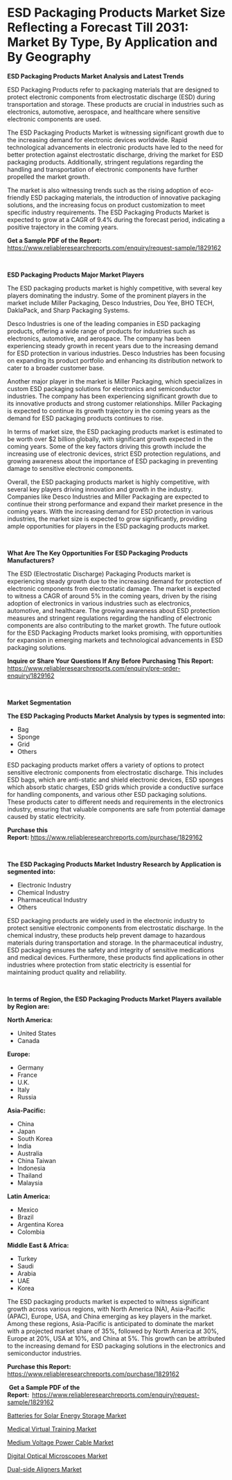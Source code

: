 <p><h1>ESD Packaging Products Market Size Reflecting a Forecast Till 2031: Market By Type, By Application and By Geography</h1></p><p><strong>ESD Packaging Products Market Analysis and Latest Trends</strong></p>
<p><p>ESD Packaging Products refer to packaging materials that are designed to protect electronic components from electrostatic discharge (ESD) during transportation and storage. These products are crucial in industries such as electronics, automotive, aerospace, and healthcare where sensitive electronic components are used.</p><p>The ESD Packaging Products Market is witnessing significant growth due to the increasing demand for electronic devices worldwide. Rapid technological advancements in electronic products have led to the need for better protection against electrostatic discharge, driving the market for ESD packaging products. Additionally, stringent regulations regarding the handling and transportation of electronic components have further propelled the market growth.</p><p>The market is also witnessing trends such as the rising adoption of eco-friendly ESD packaging materials, the introduction of innovative packaging solutions, and the increasing focus on product customization to meet specific industry requirements. The ESD Packaging Products Market is expected to grow at a CAGR of 9.4% during the forecast period, indicating a positive trajectory in the coming years.</p></p>
<p><strong>Get a Sample PDF of the Report:&nbsp;</strong> <a href="https://www.reliableresearchreports.com/enquiry/request-sample/1829162">https://www.reliableresearchreports.com/enquiry/request-sample/1829162</a></p>
<p>&nbsp;</p>
<p><strong>ESD Packaging Products Major Market Players</strong></p>
<p><p>The ESD packaging products market is highly competitive, with several key players dominating the industry. Some of the prominent players in the market include Miller Packaging, Desco Industries, Dou Yee, BHO TECH, DaklaPack, and Sharp Packaging Systems. </p><p>Desco Industries is one of the leading companies in ESD packaging products, offering a wide range of products for industries such as electronics, automotive, and aerospace. The company has been experiencing steady growth in recent years due to the increasing demand for ESD protection in various industries. Desco Industries has been focusing on expanding its product portfolio and enhancing its distribution network to cater to a broader customer base.</p><p>Another major player in the market is Miller Packaging, which specializes in custom ESD packaging solutions for electronics and semiconductor industries. The company has been experiencing significant growth due to its innovative products and strong customer relationships. Miller Packaging is expected to continue its growth trajectory in the coming years as the demand for ESD packaging products continues to rise.</p><p>In terms of market size, the ESD packaging products market is estimated to be worth over $2 billion globally, with significant growth expected in the coming years. Some of the key factors driving this growth include the increasing use of electronic devices, strict ESD protection regulations, and growing awareness about the importance of ESD packaging in preventing damage to sensitive electronic components.</p><p>Overall, the ESD packaging products market is highly competitive, with several key players driving innovation and growth in the industry. Companies like Desco Industries and Miller Packaging are expected to continue their strong performance and expand their market presence in the coming years. With the increasing demand for ESD protection in various industries, the market size is expected to grow significantly, providing ample opportunities for players in the ESD packaging products market.</p></p>
<p>&nbsp;</p>
<p><strong>What Are The Key Opportunities For ESD Packaging Products Manufacturers?</strong></p>
<p><p>The ESD (Electrostatic Discharge) Packaging Products market is experiencing steady growth due to the increasing demand for protection of electronic components from electrostatic damage. The market is expected to witness a CAGR of around 5% in the coming years, driven by the rising adoption of electronics in various industries such as electronics, automotive, and healthcare. The growing awareness about ESD protection measures and stringent regulations regarding the handling of electronic components are also contributing to the market growth. The future outlook for the ESD Packaging Products market looks promising, with opportunities for expansion in emerging markets and technological advancements in ESD packaging solutions.</p></p>
<p><strong>Inquire or Share Your Questions If Any Before Purchasing This Report:</strong> <a href="https://www.reliableresearchreports.com/enquiry/pre-order-enquiry/1829162">https://www.reliableresearchreports.com/enquiry/pre-order-enquiry/1829162</a></p>
<p>&nbsp;</p>
<p><strong>Market Segmentation</strong></p>
<p><strong>The ESD Packaging Products Market Analysis by types is segmented into:</strong></p>
<p><ul><li>Bag</li><li>Sponge</li><li>Grid</li><li>Others</li></ul></p>
<p><p>ESD packaging products market offers a variety of options to protect sensitive electronic components from electrostatic discharge. This includes ESD bags, which are anti-static and shield electronic devices, ESD sponges which absorb static charges, ESD grids which provide a conductive surface for handling components, and various other ESD packaging solutions. These products cater to different needs and requirements in the electronics industry, ensuring that valuable components are safe from potential damage caused by static electricity.</p></p>
<p><strong>Purchase this Report:&nbsp;</strong><a href="https://www.reliableresearchreports.com/purchase/1829162">https://www.reliableresearchreports.com/purchase/1829162</a></p>
<p>&nbsp;</p>
<p><strong>The ESD Packaging Products Market Industry Research by Application is segmented into:</strong></p>
<p><ul><li>Electronic Industry</li><li>Chemical Industry</li><li>Pharmaceutical Industry</li><li>Others</li></ul></p>
<p><p>ESD packaging products are widely used in the electronic industry to protect sensitive electronic components from electrostatic discharge. In the chemical industry, these products help prevent damage to hazardous materials during transportation and storage. In the pharmaceutical industry, ESD packaging ensures the safety and integrity of sensitive medications and medical devices. Furthermore, these products find applications in other industries where protection from static electricity is essential for maintaining product quality and reliability.</p></p>
<p>&nbsp;</p>
<p><strong>In terms of Region, the ESD Packaging Products Market Players available by Region are:</strong></p>
<p>
    <p> <strong> North America: </strong>
        <ul>
            <li>United States</li>
            <li>Canada</li>
        </ul>
        </p> 
    <p> <strong> Europe: </strong>
        <ul>
            <li>Germany</li>
            <li>France</li>
            <li>U.K.</li>
            <li>Italy</li>
            <li>Russia</li>
        </ul>
        </p> 
    <p> <strong> Asia-Pacific: </strong>
        <ul>
            <li>China</li>
            <li>Japan</li>
            <li>South Korea</li>
            <li>India</li>
            <li>Australia</li>
            <li>China Taiwan</li>
            <li>Indonesia</li>
            <li>Thailand</li>
            <li>Malaysia</li>
        </ul>
        </p> 
    <p> <strong> Latin America: </strong>
        <ul>
            <li>Mexico</li>
            <li>Brazil</li>
            <li>Argentina Korea</li>
            <li>Colombia</li>
        </ul>
        </p> 
    <p> <strong> Middle East & Africa: </strong>
        <ul>
            <li>Turkey</li>
            <li>Saudi</li>
            <li>Arabia</li>
            <li>UAE</li>
            <li>Korea</li>
        </ul>
    </p>
    </p>
<p><p>The ESD packaging products market is expected to witness significant growth across various regions, with North America (NA), Asia-Pacific (APAC), Europe, USA, and China emerging as key players in the market. Among these regions, Asia-Pacific is anticipated to dominate the market with a projected market share of 35%, followed by North America at 30%, Europe at 20%, USA at 10%, and China at 5%. This growth can be attributed to the increasing demand for ESD packaging solutions in the electronics and semiconductor industries.</p></p>
<p><strong>Purchase this Report: </strong><a href="https://www.reliableresearchreports.com/purchase/1829162">https://www.reliableresearchreports.com/purchase/1829162</a></p>
<p>&nbsp;<strong>Get a Sample PDF of the Report:&nbsp;&nbsp;</strong><a href="https://www.reliableresearchreports.com/enquiry/request-sample/1829162">https://www.reliableresearchreports.com/enquiry/request-sample/1829162</a></p>
<p><strong></strong></p>
<p><p><a href="https://medium.com/@luciushaley2023/analyzing-batteries-for-solar-energy-storage-market-global-industry-perspective-and-forecast-2024-5f6c3164abb2">Batteries for Solar Energy Storage Market</a></p><p><a href="https://github.com/wusalecollins540tpqoz/Market-Research-Report-List-1/blob/main/medical-virtual-training-market.md">Medical Virtual Training Market</a></p><p><a href="https://medium.com/@luciushaley2023/medium-voltage-power-cable-market-the-key-to-successful-business-strategy-forecast-till-2031-0d728e8452d2">Medium Voltage Power Cable Market</a></p><p><a href="https://issuu.com/reportprime-2/docs/digital-optical-microscopes-market-size-2030.pptx">Digital Optical Microscopes Market</a></p><p><a href="https://github.com/kathiaseamanalvaradovlprc2h/Market-Research-Report-List-1/blob/main/dual-side-aligners-market.md">Dual-side Aligners Market</a></p></p>